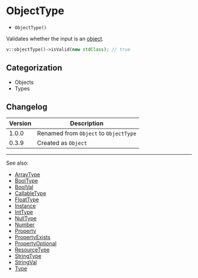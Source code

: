# ObjectType

- `ObjectType()`

Validates whether the input is an [object](http://php.net/types.object).

```php
v::objectType()->isValid(new stdClass); // true
```

## Categorization

- Objects
- Types

## Changelog

Version | Description
--------|-------------
  1.0.0 | Renamed from `Object` to `ObjectType`
  0.3.9 | Created as `Object`

***
See also:

- [ArrayType](ArrayType.md)
- [BoolType](BoolType.md)
- [BoolVal](BoolVal.md)
- [CallableType](CallableType.md)
- [FloatType](FloatType.md)
- [Instance](Instance.md)
- [IntType](IntType.md)
- [NullType](NullType.md)
- [Number](Number.md)
- [Property](Property.md)
- [PropertyExists](PropertyExists.md)
- [PropertyOptional](PropertyOptional.md)
- [ResourceType](ResourceType.md)
- [StringType](StringType.md)
- [StringVal](StringVal.md)
- [Type](Type.md)

